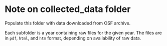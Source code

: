 # Note on collected_data folder

Populate this folder with data downloaded from OSF archive.

Each subfolder is a year containing raw files for the given year. 
The files are in `pdf`, `html`, and `htm` format, depending on availability of raw data.